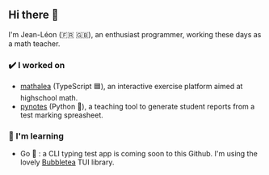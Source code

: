 ## Hi there 👋

I'm Jean-Léon (🇫🇷 🇬🇧), an enthusiast programmer, working these days as a math teacher.

### ✔️ I worked on
- [mathalea](https://github.com/mathalea/mathalea) (TypeScript 🟦), an interactive exercise platform aimed at highschool math.
- [pynotes](https://github.com/JeanLeonHenry/pynotes) (Python 🐍), a teaching tool to generate student reports from a test marking spreasheet.

### 🌱 I'm learning
- Go 🐹 : a CLI typing test app is coming soon to this Github. I'm using the lovely [Bubbletea](https://github.com/charmbracelet/bubbletea/) TUI library.

<!--
**JeanLeonHenry/JeanLeonHenry** is a ✨ _special_ ✨ repository because its `README.md` (this file) appears on your GitHub profile.

Here are some ideas to get you started:

- 🔭 I’m currently working on ...
- 🌱 I’m currently learning ...
- 👯 I’m looking to collaborate on ...
- 🤔 I’m looking for help with ...
- 💬 Ask me about ...
- 📫 How to reach me: ...
- 😄 Pronouns: ...
- ⚡ Fun fact: ...
-->
